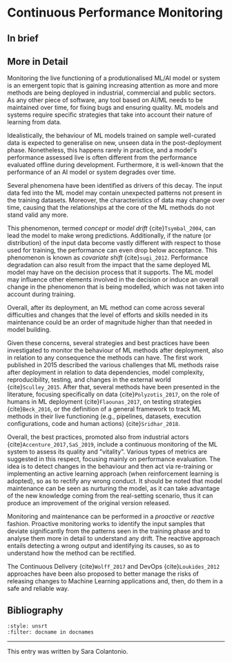 # Continuous Performance Monitoring

## In brief

## More in Detail

Monitoring the live functioning of a produtionalised ML/AI model or
system is an emergent topic that is gaining increasing attention as more
and more methods are being deployed in industrial, commercial and public
sectors. As any other piece of software, any tool based on AI/ML needs
to be maintained over time, for fixing bugs and ensuring quality. ML
models and systems require specific strategies that take into account
their nature of learning from data.

Idealistically, the behaviour of ML models trained on sample
well-curated data is expected to generalise on new, unseen data in the
post-deployment phase. Nonetheless, this happens rarely in practice, and
a model's performance assessed live is often different from the
performance evaluated offline during development. Furthermore, it is
well-known that the performance of an AI model or system degrades over
time.

Several phenomena have been identified as drivers of this decay. The
input data fed into the ML model may contain unexpected patterns not
present in the training datasets. Moreover, the characteristics of data
may change over time, causing that the relationships at the core of the
ML methods do not stand valid any more.

This phenomenon, termed *concept* or *model drift* {cite}`Tsymbal_2004`,
can lead the model to make wrong predictions. Additionally, if the
nature (or distribution) of the input data become vastly different with
respect to those used for training, the performance can even drop below
acceptance. This phenomenon is known as *covariate shift*
{cite}`sugi_2012`. Performance degradation can also result from the impact
that the same deployed ML model may have on the decision process that it
supports. The ML model may influence other elements involved in the
decision or induce an overall change in the phenomenon that is being
modelled, which was not taken into account during training.

Overall, after its deployment, an ML method can come across several
difficulties and changes that the level of efforts and skills needed in
its maintenance could be an order of magnitude higher than that needed
in model building.

Given these concerns, several strategies and best practices have been
investigated to monitor the behaviour of ML methods after deployment,
also in relation to any consequence the methods can have. The first work
published in 2015 described the various challenges that ML methods raise
after deployment in relation to data dependencies, model complexity,
reproducibility, testing, and changes in the external world
{cite}`Sculley_2015`. After that, several methods have been presented in
the literature, focusing specifically on data {cite}`Polyzotis_2017`, on
the role of humans in ML deployment {cite}`Flaounas_2017`, on testing
strategies {cite}`Beck_2016`, or the definition of a general framework to
track ML methods in their live functioning (e.g., pipelines, datasets,
execution configurations, code and human actions) {cite}`Sridhar_2018`.

Overall, the best practices, promoted also from industrial actors
{cite}`Accenture_2017,SaS_2019`, include a continuous monitoring of the
ML system to assess its quality and "vitality". Various types of metrics
are suggested in this respect, focusing mainly on performance
evaluation. The idea is to detect changes in the behaviour and then act
via re-training or implementing an active learning approach (when
reinforcement learning is adopted), so as to rectify any wrong conduct.
It should be noted that model maintenance can be seen as nurturing the
model, as it can take advantage of the new knowledge coming from the
real-setting scenario, thus it can produce an improvement of the
original version released.

Monitoring and maintenance can be performed in a *proactive* or
*reactive* fashion. Proactive monitoring works to identify the input
samples that deviate significantly from the patterns seen in the
training phase and to analyse them more in detail to understand any
drift. The reactive approach entails detecting a wrong output and
identifying its causes, so as to understand how the method can be
rectified.

The Continuous Delivery {cite}`Wolff_2017` and DevOps {cite}`Loukides_2012`
approaches have been also proposed to better manage the risks of
releasing changes to Machine Learning applications and, then, do them in
a safe and reliable way.



## Bibliography

```{bibliography}
:style: unsrt
:filter: docname in docnames
```

---
  
This entry was written by Sara Colantonio.
